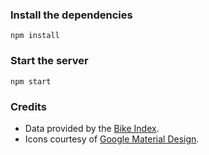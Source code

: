 ### Install the dependencies ###
    npm install

### Start the server ###
    npm start

### Credits ###

 - Data provided by the [Bike Index](https://bikeindex.org).
 - Icons courtesy of [Google Material Design](https://github.com/google/material-design-icons).
